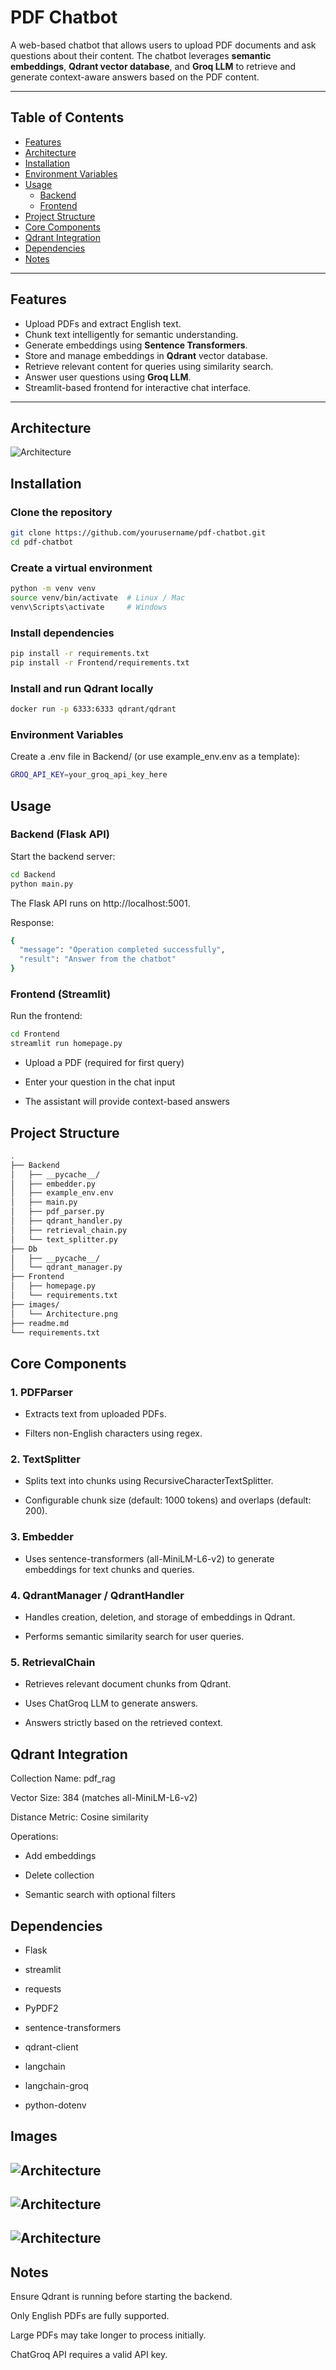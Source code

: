 # PDF Chatbot

A web-based chatbot that allows users to upload PDF documents and ask questions about their content. The chatbot leverages **semantic embeddings**, **Qdrant vector database**, and **Groq LLM** to retrieve and generate context-aware answers based on the PDF content.

---

## Table of Contents

- [Features](#features)
- [Architecture](#architecture)
- [Installation](#installation)
- [Environment Variables](#environment-variables)
- [Usage](#usage)
  - [Backend](#backend)
  - [Frontend](#frontend)
- [Project Structure](#project-structure)
- [Core Components](#core-components)
- [Qdrant Integration](#qdrant-integration)
- [Dependencies](#dependencies)
- [Notes](#notes)

---

## Features

- Upload PDFs and extract English text.
- Chunk text intelligently for semantic understanding.
- Generate embeddings using **Sentence Transformers**.
- Store and manage embeddings in **Qdrant** vector database.
- Retrieve relevant content for queries using similarity search.
- Answer user questions using **Groq LLM**.
- Streamlit-based frontend for interactive chat interface.

---

## Architecture

![Architecture](images/Architecture.png)

## Installation

### Clone the repository

```bash
git clone https://github.com/yourusername/pdf-chatbot.git
cd pdf-chatbot
```


### Create a virtual environment

```bash
python -m venv venv
source venv/bin/activate  # Linux / Mac
venv\Scripts\activate     # Windows
```


### Install dependencies

```bash
pip install -r requirements.txt
pip install -r Frontend/requirements.txt
```

### Install and run Qdrant locally

```bash
docker run -p 6333:6333 qdrant/qdrant
```

### Environment Variables

Create a .env file in Backend/ (or use example_env.env as a template):

```bash
GROQ_API_KEY=your_groq_api_key_here
```

## Usage
### Backend (Flask API)

Start the backend server:

```bash
cd Backend
python main.py
```


The Flask API runs on http://localhost:5001.

Response:
```bash
{
  "message": "Operation completed successfully",
  "result": "Answer from the chatbot"
}
```

### Frontend (Streamlit)

Run the frontend:

```bash
cd Frontend
streamlit run homepage.py
```

- Upload a PDF (required for first query)

- Enter your question in the chat input

- The assistant will provide context-based answers

## Project Structure
```bash
.
├── Backend
│   ├── __pycache__/
│   ├── embedder.py
│   ├── example_env.env
│   ├── main.py
│   ├── pdf_parser.py
│   ├── qdrant_handler.py
│   ├── retrieval_chain.py
│   └── text_splitter.py
├── Db
│   ├── __pycache__/
│   └── qdrant_manager.py
├── Frontend
│   ├── homepage.py
│   └── requirements.txt
├── images/
│   └── Architecture.png
├── readme.md
└── requirements.txt
```


## Core Components
### 1. PDFParser

- Extracts text from uploaded PDFs.

- Filters non-English characters using regex.

### 2. TextSplitter

- Splits text into chunks using RecursiveCharacterTextSplitter.

- Configurable chunk size (default: 1000 tokens) and overlaps (default: 200).

### 3. Embedder

- Uses sentence-transformers (all-MiniLM-L6-v2) to generate embeddings for text chunks and queries.

### 4. QdrantManager / QdrantHandler

- Handles creation, deletion, and storage of embeddings in Qdrant.

- Performs semantic similarity search for user queries.

### 5. RetrievalChain

- Retrieves relevant document chunks from Qdrant.

- Uses ChatGroq LLM to generate answers.

- Answers strictly based on the retrieved context.

## Qdrant Integration

Collection Name: pdf_rag

Vector Size: 384 (matches all-MiniLM-L6-v2)

Distance Metric: Cosine similarity

Operations:

- Add embeddings

- Delete collection

- Semantic search with optional filters

## Dependencies

- Flask

- streamlit

- requests

- PyPDF2

- sentence-transformers

- qdrant-client

- langchain

- langchain-groq

- python-dotenv

## Images

![Architecture](images/Screenshot1.png)
-
![Architecture](images/Screenshot2.png)
-
![Architecture](images/Screenshot3.png)
-

## Notes

Ensure Qdrant is running before starting the backend.

Only English PDFs are fully supported.

Large PDFs may take longer to process initially.

ChatGroq API requires a valid API key.